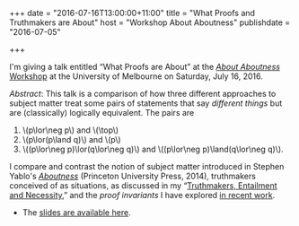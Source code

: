 +++
date = "2016-07-16T13:00:00+11:00"
title = "What Proofs and Truthmakers are About"
host = "Workshop About Aboutness"
publishdate = "2016-07-05"

+++

I'm giving a talk entitled “What Proofs are About” at the [*About Aboutness* Workshop](http://philevents.org/event/show/24086) at the University of Melbourne on Saturday, July 16, 2016. 

*Abstract*: This talk is a comparison of how three different approaches to subject matter treat some pairs of statements that say *different things* but are (classically) logically equivalent. The pairs are

1. \\(p\lor\neg p\\) and \\(\top\\)
2. \\(p\lor(p\land q)\\) and \\(p\\)
3. \\((p\lor\neg p)\lor(q\lor\neg q)\\) and \\((p\lor\neg p)\land(q\lor\neg q)\\).

I compare and contrast the notion of subject matter introduced in Stephen Yablo's *[Aboutness](https://www.amazon.com/Aboutness-Carl-G-Hempel-Lecture/dp/0691144958/consequentlyorg)* (Princeton University Press, 2014), truthmakers conceived of as situations, as discussed in my “[Truthmakers, Entailment and Necessity](http://consequently.org/writing/ten/),” and the *proof invariants* I have explored [in recent work](https://consequently.org/presentation/2016/terms-for-classical-sequents-aal-2016/).

* The [slides are available here](http://consequently.org/slides/what-proofs-are-about.pdf).